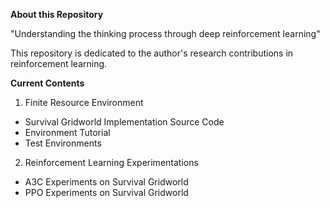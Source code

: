 **About this Repository**

"Understanding the thinking process through deep reinforcement learning"

This repository is dedicated to the author's research contributions in reinforcement learning.

**Current Contents**

1. Finite Resource Environment
 - Survival Gridworld Implementation Source Code
 - Environment Tutorial
 - Test Environments
2. Reinforcement Learning Experimentations
 - A3C Experiments on Survival Gridworld
 - PPO Experiments on Survival Gridworld



